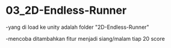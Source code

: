 # 03_2D-Endless-Runner
 
-yang di load ke unity adalah folder "2D-Endless-Runner"

-mencoba ditambahkan fitur menjadi siang/malam tiap 20 score
